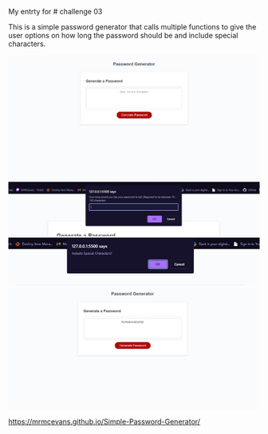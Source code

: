 My entrty for # challenge 03

This is a simple password generator that calls multiple functions to give the
user options on how long the password should be and include special characters.


![Alt text](./images/Capture1.JPG)
![Alt text](./images/Capture2.JPG)
![Alt text](./images/Capture3.JPG)
![Alt text](./images/Capture4.JPG)

https://mrmcevans.github.io/Simple-Password-Generator/